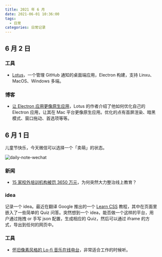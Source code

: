 ```yaml
---
title: 2021 年 6 月
date: 2021-06-01 10:36:00
tags: 
  - 日常
categories: 日常记录
---
```


## 6 月 2 日

### 工具

- [Lotus](https://getlotus.app/)，一个管理 GitHub 通知的桌面端应用，Electron 构建，支持 Linxu、MacOS、Windows 多端。
### 博客


- [让 Electron 应用更像原生应用](https://getlotus.app/21-making-electron-apps-feel-native-on-mac)，Lotus 的作者介绍了他如何优化自己的 Electron 应用，让其在 Mac 平台更像原生应用。优化的点有首屏渲染、暗黑模式、窗口拖动、首选项等等。

## 6 月 1 日

儿童节快乐，今天微信可以选择一个「卖萌」的状态。

![daily-note-wechat](https://mayandev.oss-cn-hangzhou.aliyuncs.com/uPic/daily-note-wechat.jpeg)

### 新闻

- [15 家校外培训机构被罚 3650 万元](https://cn.reuters.com/article/china-samr-private-turor-penalty-0601-idCNKCS2DD29F?il=0)，为何突然大力整治线上教育？

### idea

记录一个 idea。最近在翻译 Google 推出的一个 [Learn CSS](https://web.dev/learn/css) 教程，其中在页面里嵌入了一些简单的 Quiz 问答。突然想到一个 idea，能否做一个这样的平台，用户通过拖拽 or 手写 json 配置，生成相应的 Quiz，然后可以通过 iframe 的方式，导出到任何的网页中。


### 工具

- [怀旧像素风格的 Lo-fi 音乐在线电台](https://www.lofi.cafe/)，非常适合工作的时候听。



